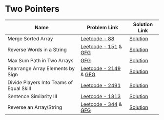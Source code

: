 # Two Pointers
 

| Name       | Problem Link                       | Solution Link                     |
|--------------------|------------------------------------|-----------------------------------|
| Merge Sorted Array          | [Leetcode - 88](https://leetcode.com/problems/merge-sorted-array/description/)                | [Solution](https://github.com/moinhameed27/Ultimate-DSA/blob/main/Array/Easy/Merge%20Sorted%20Array.cpp)              |
| Reverse Words in a String           | [Leetcode - 151](https://leetcode.com/problems/reverse-words-in-a-string/description/) & [GFG](https://www.geeksforgeeks.org/problems/sort-an-array-of-0s-1s-and-2s4231/1)                | [Solution](https://github.com/moinhameed27/Ultimate-DSA/blob/main/Two%20Pointers/Reverse%20Words%20in%20a%20String.cpp)              |
| Max Sum Path in Two Arrays          | [GFG](https://www.geeksforgeeks.org/problems/reverse-words-in-a-given-string5459/1)                | [Solution](https://github.com/moinhameed27/Ultimate-DSA/blob/main/Two%20Pointers/Max%20Sum%20Path%20in%20Two%20Arrays.cpp)              |
| Rearrange Array Elements by Sign          | [Leetcode - 2149](https://leetcode.com/problems/rearrange-array-elements-by-sign/description/) & [GFG](https://www.geeksforgeeks.org/problems/array-of-alternate-ve-and-ve-nos1401/1)                | [Solution](https://github.com/moinhameed27/Ultimate-DSA/blob/main/Two%20Pointers/Rearrange%20Array%20Elements%20by%20Sign.cpp)              |
| Divide Players Into Teams of Equal Skill          | [Leetcode - 2491](https://leetcode.com/problems/divide-players-into-teams-of-equal-skill/description/)                | [Solution](https://github.com/moinhameed27/Ultimate-DSA/blob/main/Two%20Pointers/Divide%20Players%20Into%20Teams%20of%20Equal%20Skill.cpp)              |
| Sentence Similarity III          | [Leetcode - 1813](https://leetcode.com/problems/sentence-similarity-iii/description/)                | [Solution](https://github.com/moinhameed27/Ultimate-DSA/blob/main/Two%20Pointers/Sentence%20Similarity%20III.cpp)              | 
| Reverse an Array/String          | [Leetcode - 344](https://leetcode.com/problems/reverse-string/description/) & [GFG](https://www.geeksforgeeks.org/problems/reverse-an-array/1)                | [Solution](https://github.com/moinhameed27/Ultimate-DSA/blob/main/Two%20Pointers/Reverse%20an%20Array%20-%20String.cpp)              |
